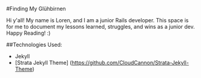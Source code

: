#Finding My Glühbirnen

Hi y'all! My name is Loren, and I am a junior Rails developer. This space is for me to document my lessons learned, struggles, and wins as a junior dev. Happy Reading! :)

##Technologies Used:

* Jekyll
* [Strata Jekyll Theme] (https://github.com/CloudCannon/Strata-Jekyll-Theme)

